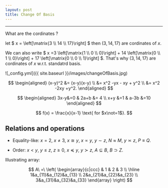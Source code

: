 ```yaml
---
layout: post
title: Change Of Basis
---
```


-------------------
What are the cordinates ? 

let $ x = \left[\matrix{3 \\\ 14 \\\ 17}\right] $ then $(3,14,17)$ are cordinates of $x$.

We can also write  $ x =3 \left[\matrix{1 \\\ 0 \\\ 0}\right] + 14 \left[\matrix{0 \\\ 1 \\\ 0}\right] + 17 \left[\matrix{0 \\\ 0 \\\ 1}\right] $.     That's why $(3,14,17)$ are cordinates of $x$ w.r.t. standatrd basis.



![_config.yml]({{ site.baseurl }}/images/changeOfBasis.jpg)

$$
\begin{aligned}
  (x-y)^2
  &= (x-y)(x-y) \\
  &= x^2 -yx - xy + y^2 \\
  &= x^2 -2xy +y^2.
\end{aligned}
$$

$$
\begin{aligned}
  3x-y&=0 & 2a+b &= 4 \\
  x+y &=1 & a-3b &=10
\end{aligned}
$$

$$
f(x) = \frac{x}{x-1} \text{ for $x\not=1$}.
$$


Relations and operations
------------------------

-   Equality-like: $x=2$, $x \not= 3$, $x \cong y$, $x \propto y$, $y\sim z$, $N
    \approx M$, $y \asymp z$, $P \equiv Q$.

-   Order: $x < y$, $y \le z$, $z \ge 0$, $x \preceq y$, $y\succ z$, $A
    \subseteq B$, $B \supset Z$.

Illustrating array:

$$
A\ =\ \left( \begin{array}{c|ccc}
& 1 & 2 & 3 \\ \hline
1&a_{11}&a_{12}&a_{13} \\
2&a_{21}&a_{22}&a_{23} \\
3&a_{31}&a_{32}&a_{33}
\end{array} \right)
$$
